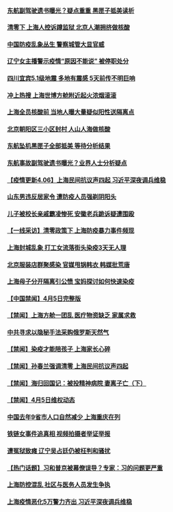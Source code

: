 #### [东航副驾驶遗书曝光？疑点重重 黑匣子抵美读析](../pages/prog204/a103393032.md) 
#### [清零下 上海人控诉蹲监狱 北京人潮拥挤做核酸](../pages/prog204/a103393039.md) 
#### [中国防疫乱象丛生 警察城管大显官威](../pages/prog204/a103393038.md) 
#### [辽宁女主播警示疫情“原因不能说” 被停职处分](../pages/prog204/a103392992.md) 
#### [四川宜宾5.1级地震 多地有震感 5天前传不明巨响](../pages/prog204/a103392919.md) 
#### [冲上热搜 上海世博方舱附近起火浓烟滚滚](../pages/prog204/a103392902.md) 
#### [上海全员核酸前 当地人曝大量疑似阳性送隔离点](../pages/prog204/a103392907.md) 
#### [北京朝阳区三小区封村 人山人海做核酸](../pages/prog204/a103392853.md) 
#### [东航坠机黑匣子全部抵美 等待分析结果](../pages/prog204/a103392843.md) 
#### [东航事故副驾驶遗书曝光？业界人士分析疑点](../pages/prog204/a103392895.md) 
#### [【疫情更新4.06】上海民间抗议声四起 习近平深夜调兵维稳](../pages/prog204/a103384636.md) 
#### [山东男违反居家令 遭防疫人员强剃阴阳头](../pages/prog204/a103392829.md) 
#### [儿子被校长亲戚霸凌惨死 安徽老兵跪诉疑遭围殴](../pages/prog204/a103392757.md) 
#### [【一线采访】清零政策下 上海防疫暴力事件频现](../pages/prog204/a103392772.md) 
#### [上海封城乱象 打工女流落街头染疫3天无人理](../pages/prog204/a103392759.md) 
#### [北京服装店群聚感染 官媒甩锅韩衣 韩媒批荒唐](../pages/prog204/a103392699.md) 
#### [上海母子分开隔离引公愤 宝妈探讨如何快速染疫](../pages/prog204/a103392625.md) 
#### [【中国禁闻】4月5日完整版](../pages/prog204/a103392674.md) 
#### [【禁闻】上海方舱一团乱 医疗物资缺乏 家属求救](../pages/prog204/a103392647.md) 
#### [中共寻求以隐秘手法采购俄罗斯天然气](../pages/prog204/a103392561.md) 
#### [【禁闻】染疫才能陪孩子 上海家长心碎](../pages/prog204/a103392649.md) 
#### [【禁闻】孙春兰强调清零 上海民间抗议声四起](../pages/prog204/a103392654.md) 
#### [【禁闻】海归回国记：被投精神病院 妻离子亡（下）](../pages/prog204/a103392565.md) 
#### [【禁闻】4月5日维权动态](../pages/prog204/a103392635.md) 
#### [中国去年9省市人口自然减少 上海重庆在列](../pages/prog204/a103392590.md) 
#### [铁链女事件追真相 视频拍摄者举证举报](../pages/prog204/a103392400.md) 
#### [遭冤狱致瘫 辽宁吴占廷仍被枉判和骚扰](../pages/prog204/a103392343.md) 
#### [【热门话题】习和普京被幕僚误导？专家：习的问题更严重](../pages/prog204/a103392480.md) 
#### [上海防控混乱 社区与医务人员发生争执](../pages/prog204/a103392405.md) 
#### [上海疫情恶化5万警力齐出 习近平深夜调兵维稳](../pages/prog204/a103392455.md) 
